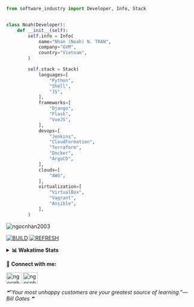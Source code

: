 ```python
from software_industry import Developer, Info, Stack


class Noah(Developer):
    def __init__(self):
        self.info = Info(
            name="Nhan (Noah) N. TRAN",
            company="GVM",
            country="Vietnam",
        )

        self.stack = Stack(
            languages=[
                "Python",
                "Shell",
                "JS",
            ],
            frameworks=[
                "Django",
                "Flask",
                "VueJS",
            ],
            devops=[
                "Jenkins",
                "CloudFormation",
                "Terraform",
                "Docker",
                "ArgoCD",
            ],
            clouds=[
                "AWS",
            ],
            virtualization=[
                "VirtualBox",
                "Vagrant",
                "Ansible",
            ],
        )
```
<img src="https://komarev.com/ghpvc/?username=ngocnhan2003&label=Profile%20views&color=0e75b6&style=flat" alt="ngocnhan2003" /> 

[![BUILD](https://github.com/ngocnhan2003/ngocnhan2003/actions/workflows/001_build.yml/badge.svg)](https://github.com/ngocnhan2003/ngocnhan2003/actions/workflows/001_build.yml)
[![REFRESH](https://github.com/ngocnhan2003/ngocnhan2003/actions/workflows/002_refresh.yml/badge.svg)](https://github.com/ngocnhan2003/ngocnhan2003/actions/workflows/002_refresh.yml)

<details> 
  <summary><b>📊 Wakatime Stats</b></summary>
  <br>
  
<!--START_SECTION:waka-->
![Code Time](http://img.shields.io/badge/Code%20Time-664%20hrs%201%20min-blue)

**I'm a Night 🦉** 

```text
🌞 Morning    95 commits     ██████░░░░░░░░░░░░░░░░░░░   26.76% 
🌆 Daytime    46 commits     ███░░░░░░░░░░░░░░░░░░░░░░   12.96% 
🌃 Evening    136 commits    █████████░░░░░░░░░░░░░░░░   38.31% 
🌙 Night      78 commits     █████░░░░░░░░░░░░░░░░░░░░   21.97%

```
📅 **I'm Most Productive on Saturday** 

```text
Monday       88 commits     ██████░░░░░░░░░░░░░░░░░░░   24.79% 
Tuesday      28 commits     ██░░░░░░░░░░░░░░░░░░░░░░░   7.89% 
Wednesday    24 commits     █░░░░░░░░░░░░░░░░░░░░░░░░   6.76% 
Thursday     5 commits      ░░░░░░░░░░░░░░░░░░░░░░░░░   1.41% 
Friday       22 commits     █░░░░░░░░░░░░░░░░░░░░░░░░   6.2% 
Saturday     133 commits    █████████░░░░░░░░░░░░░░░░   37.46% 
Sunday       55 commits     ███░░░░░░░░░░░░░░░░░░░░░░   15.49%

```


📊 **This Week I Spent My Time On** 

```text
⌚︎ Time Zone: Asia/Ho_Chi_Minh

💬 Programming Languages: 
No Activity Tracked This Week

🔥 Editors: 
No Activity Tracked This Week

💻 Operating System: 
No Activity Tracked This Week

```

**I Mostly Code in Python** 

```text
Python                   15 repos            ███████████░░░░░░░░░░░░░░   45.45% 
JavaScript               6 repos             ████░░░░░░░░░░░░░░░░░░░░░   18.18% 
TypeScript               2 repos             █░░░░░░░░░░░░░░░░░░░░░░░░   6.06% 
Kotlin                   2 repos             █░░░░░░░░░░░░░░░░░░░░░░░░   6.06% 
Vue                      2 repos             █░░░░░░░░░░░░░░░░░░░░░░░░   6.06%

```



 Last Updated on 11/03/2023 10:33:36 UTC+7
<!--END_SECTION:waka-->
</details>

🔗 **Connect with me:**

<a href="https://linkedin.com/in/ngocnhan2003" target="blank"><img align="center" src="https://raw.githubusercontent.com/rahuldkjain/github-profile-readme-generator/master/src/images/icons/Social/linked-in-alt.svg" alt="ngocnhan2003" height="30" width="40" /></a>
<a href="https://instagram.com/ngocnhan2003" target="blank"><img align="center" src="https://raw.githubusercontent.com/rahuldkjain/github-profile-readme-generator/master/src/images/icons/Social/instagram.svg" alt="ngocnhan2003" height="30" width="40" /></a>


<!--STARTS_HERE_QUOTE_README-->
<i>❝“Your most unhappy customers are your greatest source of learning.”— Bill Gates   ❞</i>
<!--ENDS_HERE_QUOTE_README-->
